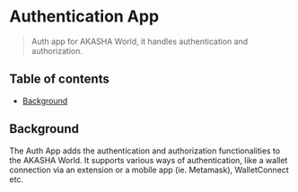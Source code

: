 # Authentication App

> Auth app for AKASHA World, it handles authentication and authorization.

## Table of contents

- [Background](#background)

## Background

The Auth App adds the authentication and authorization functionalities to the AKASHA World. It supports various ways of authentication, like a wallet connection via an extension or a mobile app (ie. Metamask), WalletConnect etc.
